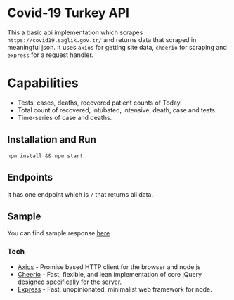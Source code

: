 # Covid-19 Turkey API
This a basic api implementation which scrapes `https://covid19.saglik.gov.tr/` and returns data that scraped in meaningful json.
It uses `axios` for getting site data, `cheerio` for scraping and `express` for a request handler.

# Capabilities
  - Tests, cases, deaths, recovered patient counts of Today.
  - Total count of recovered, intubated, intensive, death, case and tests.
  - Time-series of case and deaths.

## Installation and Run
```
npm install && npm start
```

## Endpoints
It has one endpoint which is `/` that returns all data.

## Sample
You can find sample response [here](https://github.com/yunussandikci/Covid19-Turkey-API/blob/master/sample.json)

### Tech
* [Axios](https://github.com/axios/axios) - Promise based HTTP client for the browser and node.js
* [Cheerio](https://github.com/cheeriojs/cheerio) - Fast, flexible, and lean implementation of core jQuery designed specifically for the server.
* [Express](https://github.com/expressjs/express) - Fast, unopinionated, minimalist web framework for node.


